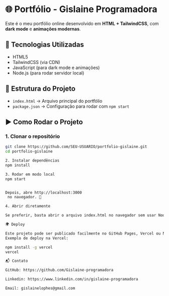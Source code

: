 # 🌐 Portfólio - Gislaine Programadora

Este é o meu portfólio online desenvolvido em **HTML + TailwindCSS**, com **dark mode** e **animações modernas**.  

## 🚀 Tecnologias Utilizadas
- HTML5
- TailwindCSS (via CDN)
- JavaScript (para dark mode e animações)
- Node.js (para rodar servidor local)

## 📂 Estrutura do Projeto
- `index.html` → Arquivo principal do portfólio
- `package.json` → Configuração para rodar com `npm start`

## ▶️ Como Rodar o Projeto

### 1. Clonar o repositório
```bash
git clone https://github.com/SEU-USUARIO/portfolio-gislaine.git
cd portfolio-gislaine

2. Instalar dependências
npm install

3. Rodar em modo local
npm start


Depois, abre http://localhost:3000
 no navegador. 🚀

4. Abrir diretamente

Se preferir, basta abrir o arquivo index.html no navegador sem usar Node.js.

🌍 Deploy

Este projeto pode ser publicado facilmente no GitHub Pages, Vercel ou Netlify.
Exemplo de deploy na Vercel:

npm install -g vercel
vercel

📬 Contato

GitHub: https://github.com/Gislaine-programadora

Linkedin: https://www.linkedin.com/in/gislaine-programadora

Email: gislainelophes@gmail.com







